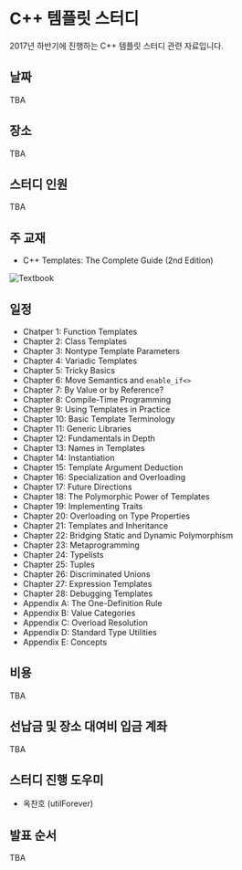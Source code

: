# C++ 템플릿 스터디

2017년 하반기에 진행하는 C++ 템플릿 스터디 관련 자료입니다.

## 날짜

TBA

## 장소

TBA

## 스터디 인원

TBA

## 주 교재

- C++ Templates: The Complete Guide (2nd Edition)

![Textbook](https://github.com/CppKorea/CppTemplateStudy/blob/master/Textbook.jpg)

## 일정

- Chatper 1: Function Templates
- Chapter 2: Class Templates
- Chapter 3: Nontype Template Parameters
- Chapter 4: Variadic Templates
- Chapter 5: Tricky Basics
- Chapter 6: Move Semantics and ```enable_if<>```
- Chapter 7: By Value or by Reference?
- Chapter 8: Compile-Time Programming
- Chapter 9: Using Templates in Practice
- Chapter 10: Basic Template Terminology
- Chapter 11: Generic Libraries
- Chapter 12: Fundamentals in Depth
- Chapter 13: Names in Templates
- Chapter 14: Instantiation
- Chapter 15: Template Argument Deduction
- Chapter 16: Specialization and Overloading
- Chapter 17: Future Directions
- Chapter 18: The Polymorphic Power of Templates
- Chapter 19: Implementing Traits
- Chapter 20: Overloading on Type Properties
- Chapter 21: Templates and Inheritance
- Chapter 22: Bridging Static and Dynamic Polymorphism
- Chapter 23: Metaprogramming
- Chapter 24: Typelists
- Chapter 25: Tuples
- Chapter 26: Discriminated Unions
- Chapter 27: Expression Templates
- Chapter 28: Debugging Templates
- Appendix A: The One-Definition Rule
- Appendix B: Value Categories
- Appendix C: Overload Resolution
- Appendix D: Standard Type Utilities
- Appendix E: Concepts

## 비용

TBA

## 선납금 및 장소 대여비 입금 계좌

TBA

## 스터디 진행 도우미

- 옥찬호 (utilForever)

## 발표 순서

TBA

